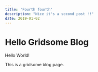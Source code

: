 ```yaml
---
title: 'Fourth fourth'
description: "Nice it's a second post !!"
date: 2019-01-02
---
```


# Hello Gridsome Blog

Hello World!

This is a gridsome blog page.
